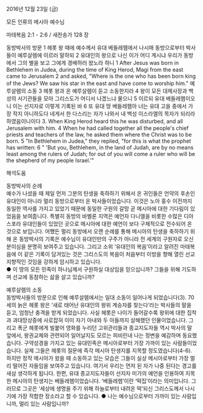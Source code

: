 2016년 12월 23일 (금)

모든 인류의 메시아 예수님 



마태복음 2:1 - 2:6 / 새찬송가 128 장


동방박사의 방문
1 헤롯 왕 때에 예수께서 유대 베들레헴에서 나시매 동방으로부터 박사들이 예루살렘에 이르러 말하되 2 유대인의 왕으로 나신 이가 어디 계시냐 우리가 동방에서 그의 별을 보고 그에게 경배하러 왔노라 하니
1 After Jesus was born in Bethlehem in Judea, during the time of King Herod, Magi from the east came to Jerusalem 2 and asked, "Where is the one who has been born king of the Jews? We saw his star in the east and have come to worship him." 
예루살렘의 소동
3 헤롯 왕과 온 예루살렘이 듣고 소동한지라 4 왕이 모든 대제사장과 백성의 서기관들을 모아 그리스도가 어디서 나겠느냐 물으니 5 이르되 유대 베들레헴이오니 이는 선지자로 이렇게 기록된 바 6 또 유대 땅 베들레헴아 너는 유대 고을 중에서 가장 작지 아니하도다 네게서 한 다스리는 자가 나와서 내 백성 이스라엘의 목자가 되리라 하였음이니이다
3. When King Herod heard this he was disturbed, and all Jerusalem with him. 4 When he had called together all the people's chief priests and teachers of the law, he asked them where the Christ was to be born. 5 "In Bethlehem in Judea," they replied, "for this is what the prophet has written: 6 " 'But you, Bethlehem, in the land of Judah, are by no means least among the rulers of Judah; for out of you will come a ruler who will be the shepherd of my people Israel.'"

해석도움





동방박사의 순례  
예수가 나셨을 때 제일 먼저 그분의 탄생을 축하하기 위해서 온 귀인들은 언약의 후손인 유대인이 아니라 멀리 동방으로부터 온 박사들이었습니다. 이것은 노아 홍수 이전까지 동일한 역사를 가지고 있었기 때문에 동일한 구원의 갈망 곧 메시아에 대한 기다림이 있었음을 보여줍니다. 특별히 동방의 바벨론 지역은 예언자 다니엘을 비롯한 수많은 디아스포라 유대인들이 있었던 곳으로 메시아에 대한 예언이 보다 구체적으로 전수되어 온 것으로 보입니다. 어쨌든 멀리 동방에서 오랜 순례를 통해 메시아의 탄생을 축하하기 위해 온 동방박사의 기록은 예수님이 유대인만의 구주가 아니라 전 세계의 구원자로 오신 분이심을 분명히 보여주고 있습니다. 그리고 소위 ‘유대인의 복음’이라고 알려진 마태복음에 이 같은 기록이 담겨있는 것은 그리스도의 복음이 처음부터 이방을 향해 열린 선교 지향적인 것임을 강하게 암시하고 있습니다.  
● 이 땅의 모든 민족이 하나님께서 구원하실 대상임을 믿으십니까? 그들을 위해 기도하며 선교에 동참하는 삶을 살고 있습니까?

예루살렘의 소동  
동방박사들의 방문으로 인해 예루살렘에서는 일대 소동이 일어나게 되었습니다(3). 70세의 늙은 헤롯 왕은 ‘새로 태어난 유대인의 왕위 계승자를 찾는다’라는 박사들의 말을 듣고, 엄청난 충격을 받게 되었습니다. 사실 헤롯은 나이가 들어갈수록 왕위에 대한 집착과 과대망상증에 사로잡혀 이미 자기 아내와 두 아들까지 살해했던 인물이었습니다. 그리고 폭군 헤롯에게 빌붙어 영화를 누리던 고위관리들과 종교지도자들 역시 박사의 말 앞에서, 왕권교체와 관련되어 일어날지도 모르는 피비린내 나는 정변을 예감하며 동요했습니다. 구약성경을 가지고 있는 유대민족은 메시아로부터 가장 가까이 있는 사람들이었습니다. 실제 그들은 헤롯의 질문에 즉각 메시아 탄생지를 지목할 정도였습니다(4-6). 하지만 정작 메시아가 왔을 때 소동하고 있는 모습은 그들이 실상 메시아로부터 가장 멀리 떨어진 자들임을 보여주고 있습니다. 여기서 우리는 먼저 된 자가 나중 된다는 경고를 새삼 생각하게 됩니다. 한편, 유대 종교지도자들이 선지자 미가의 예언을 인용하여 지목한 메시아의 탄생지는 베들레헴이었습니다. ‘베들레헴’이란 ‘떡집’이라는 의미입니다. 그러므로 그곳은 ‘세상에 생명을 주기 위해 하늘로부터 내려온 떡’되신 그리스도께서 나시기에 가장 적합한 장소라고 할 수 있습니다. 
● 나는 예수님으로부터 가까이 있는 사람입니까, 멀리 있는 사람입니까?